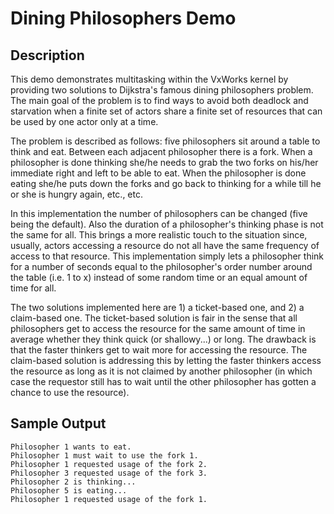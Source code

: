 # Dining Philosophers Demo

## Description

This demo demonstrates multitasking within the VxWorks kernel by providing two
solutions to Dijkstra's famous dining philosophers problem. The main goal
of the problem is to find ways to avoid both deadlock and starvation
when a finite set of actors share a finite set of resources that
can be used by one actor only at a time.

The problem is described as follows: five philosophers sit around a table to
think and eat. Between each adjacent philosopher there is a fork. When a
philosopher is done thinking she/he needs to grab the two forks on his/her
immediate right and left to be able to eat. When the philosopher is done eating
she/he puts down the forks and go back to thinking for a while till he or she
is hungry again, etc., etc.

In this implementation the number of philosophers can be changed (five being
the default). Also the duration of a philosopher's thinking phase is not the
same for all. This brings a more realistic touch to the situation since,
usually, actors accessing a resource do not all have the same frequency of
access to that resource. This implementation simply lets a philosopher think for
a number of seconds equal to the philosopher's order number around the table
(i.e. 1 to x) instead of some random time or an equal amount of time for all.

The two solutions implemented here are 1) a ticket-based one, and 2) a
claim-based one. The ticket-based solution is fair in the sense that all
philosophers get to access the resource for the same amount of time in average
whether they think quick (or shallowy...) or long. The drawback is that the
faster thinkers get to wait more for accessing the resource. The claim-based
solution is addressing this by letting the faster thinkers access the resource
as long as it is not claimed by another philosopher (in which case the
requestor still has to wait until the other philosopher has gotten a chance to
use the resource).

## Sample Output

```
Philosopher 1 wants to eat.
Philosopher 1 must wait to use the fork 1.
Philosopher 1 requested usage of the fork 2.
Philosopher 3 requested usage of the fork 3.
Philosopher 2 is thinking...
Philosopher 5 is eating...
Philosopher 1 requested usage of the fork 1.
```

